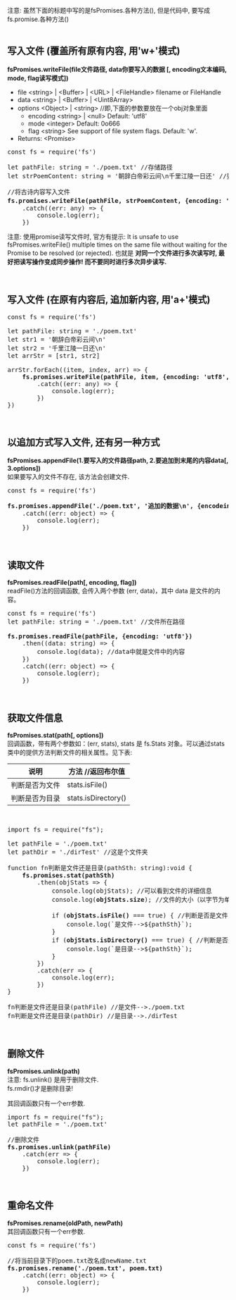 
注意: 虽然下面的标题中写的是fsPromises.各种方法(), 但是代码中, 要写成 fs.promise.各种方法()  
<br/>

## 写入文件 (覆盖所有原有内容, 用'w+'模式) 
**fsPromises.writeFile(file文件路径, data你要写入的数据 [, encoding文本编码, mode, flag读写模式])**
- file \<string\> | \<Buffer\> | \<URL\> | \<FileHandle\> filename or FileHandle
- data \<string\> | \<Buffer\> | \<Uint8Array\>
- options \<Object\> | \<string\> //即,下面的参数要放在一个obj对象里面
   - encoding \<string\> | \<null\> Default: 'utf8'
   - mode \<integer\> Default: 0o666
   - flag \<string\> See support of file system flags. Default: 'w'.
- Returns: \<Promise\>

<pre>
const fs = require('fs')

let pathFile: string = './poem.txt' //存储路径
let strPoemContent: string = '朝辞白帝彩云间\n千里江陵一日还' //要写入文件的内容

//将古诗内容写入文件
<b>fs.promises.writeFile(pathFile, strPoemContent, {encoding: 'utf8', flag: 'w+'})</b> //要注意两点: 1.'w+'模式, 如果文件不存在, 就新建它; 如果文件已经存在, 就覆盖它. 2. writeFile()的回调函数,只有一个参数err, 而不像readFile()方法有两个参数err和data.
    .catch((err: any) => {
        console.log(err);
    })
</pre>

注意: 使用promise读写文件时, 官方有提示: It is unsafe to use fsPromises.writeFile() multiple times on the same file without waiting for the Promise to be resolved (or rejected). 也就是 <strong>对同一个文件进行多次读写时, 最好把读写操作变成同步操作! 而不要同时进行多次异步读写.</strong>

<br/>

## 写入文件 (在原有内容后, 追加新内容, 用'a+'模式)
<pre>
const fs = require('fs')

let pathFile: string = './poem.txt'
let str1 = '朝辞白帝彩云间\n'
let str2 = '千里江陵一日还\n'
let arrStr = [str1, str2]

arrStr.forEach((item, index, arr) => {
    <b>fs.promises.writeFile(pathFile, item, {encoding: 'utf8', flag: dirGrandfather})</b> 
        .catch((err: any) => {
            console.log(err);
        })
})
</pre>

<br/>

## 以追加方式写入文件, 还有另一种方式  
**fsPromises.appendFile(1.要写入的文件路径path,  2.要追加到末尾的内容data[,  3.options])**  
如果要写入的文件不存在, 该方法会创建文件.

<pre>
const fs = require('fs')

<b>fs.promises.appendFile('./poem.txt', '追加的数据\n', {encodeing:'utf8'})</b>
    .catch((err: object) => {
        console.log(err);
    })
</pre>



<br/>

## 读取文件
**fsPromises.readFile(path[, encoding, flag])**  
readFile()方法的回调函数, 会传入两个参数 (err, data)，其中 data 是文件的内容。
<pre>
const fs = require('fs')
let pathFile: string = './poem.txt' //文件所在路径

<b>fs.promises.readFile(pathFile, {encoding: 'utf8'})</b>
    .then((data: string) => {
        console.log(data); //data中就是文件中的内容
    })
    .catch((err: object) => {
        console.log(err);
    })
</pre>

<br/>

## 获取文件信息
**fsPromises.stat(path[, options])**  
回调函数，带有两个参数如：(err, stats), stats 是 fs.Stats 对象。可以通过stats类中的提供方法判断文件的相关属性。见下表:  

| 说明           | 方法 //返回布尔值   |
| -------------- | ------------------- |
| 判断是否为文件 | stats.isFile()      |
| 判断是否为目录 | stats.isDirectory() |

<br/>

<pre>
import fs = require("fs");

let pathFile = './poem.txt'
let pathDir = './dirTest' //这是个文件夹

function fn判断是文件还是目录(pathSth: string):void {
    <b>fs.promises.stat(pathSth)</b>
        .then(objStats => {
            console.log(objStats); //可以看到文件的详细信息
            console.log(<b>objStats.size</b>); //文件的大小（以字节为单位）

            if (<b>objStats.isFile()</b> === true) { //判断是否是文件
                console.log(`是文件-->${pathSth}`);
            }
            if (<b>objStats.isDirectory()</b> === true) { //判断是否是目录
                console.log(`是目录-->${pathSth}`);
            }
        })
        .catch(err => {
            console.log(err);
        })
}

fn判断是文件还是目录(pathFile) //是文件-->./poem.txt
fn判断是文件还是目录(pathDir) //是目录-->./dirTest
</pre>

<br/>

## 删除文件 
**fsPromises.unlink(path)**  
注意: fs.unlink() 是用于删除文件.  
fs.rmdir()才是删除目录!
<br/>

其回调函数只有一个err参数.

<pre>
import fs = require("fs");
let pathFile = './poem.txt'

//删除文件
<b>fs.promises.unlink(pathFile)</b>
    .catch(err => {
        console.log(err);
    })
</pre> 

<br/>

## 重命名文件
**fsPromises.rename(oldPath, newPath)**  
其回调函数只有一个err参数.
<pre>
const fs = require('fs')

//将当前目录下的poem.txt改名成newName.txt
<b>fs.promises.rename('./poem.txt', poem.txt)</b>
    .catch((err: object) => {
        console.log(err);
    })
</pre>

